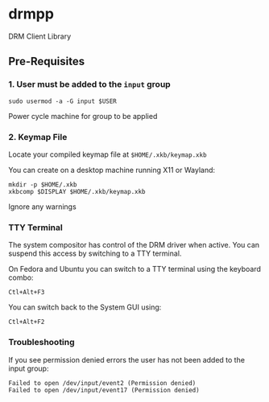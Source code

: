 # drmpp
DRM Client Library

## Pre-Requisites

### 1. User must be added to the `input` group

    sudo usermod -a -G input $USER

Power cycle machine for group to be applied

### 2. Keymap File

Locate your compiled keymap file at `$HOME/.xkb/keymap.xkb`

You can create on a desktop machine running X11 or Wayland:

    mkdir -p $HOME/.xkb
    xkbcomp $DISPLAY $HOME/.xkb/keymap.xkb

Ignore any warnings

### TTY Terminal

The system compositor has control of the DRM driver when active.  You can suspend this access by switching to a TTY terminal.

On Fedora and Ubuntu you can switch to a TTY terminal using the keyboard combo:

    Ctl+Alt+F3


You can switch back to the System GUI using:

    Ctl+Alt+F2

### Troubleshooting
If you see permission denied errors the user has not been added to the input group:

    Failed to open /dev/input/event2 (Permission denied)
    Failed to open /dev/input/event17 (Permission denied)
